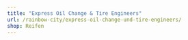 ```yaml
---
title: "Express Oil Change & Tire Engineers"
url: /rainbow-city/express-oil-change-und-tire-engineers/
shop: Reifen
---
```

